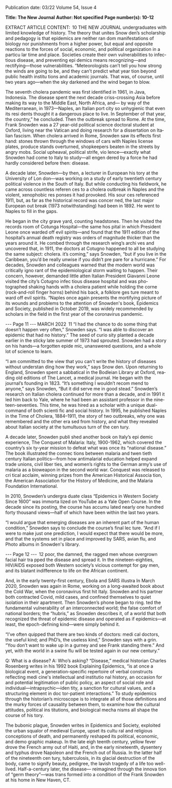 Publication date: 03/22
Volume 54, Issue 4

**Title: The New Journal**
**Author: Not specified**
**Page number(s): 10-12**

EXTRACT ARTICLE CONTENT:
 10
THE  NEW  JOURNAL
undergraduates 
with 
limited 
knowledge of history.
The theory that unites Snow­
den’s scholarship and pedagogy 
is that epidemics are neither ran­
dom manifestations of biology nor 
punishments from a higher power, 
but equal and opposite reactions to 
the forces of social, economic, and 
political organization in a particu­
lar time and place. Societies create 
their own vulnerabilities to infec­
tious disease, and preventing epi­
demics means recognizing—and 
rectifying—those 
vulnerabilities. 
“Meteorologists can’t tell you how 
strong the winds are going to be, 
and they can’t predict what year 
tion beyond public health institu­
tions and academic journals. That 
was, of course, until two years 
ago—when the sky darkened and 
the wind began to blow.

The seventh cholera pandemic 
was first identified in 1961, in 
Java, Indonesia. The disease spent 
the next decade criss-crossing 
Asia before making its way to the 
Middle East, North Africa, and—
by way of the Mediterranean, in 
1973—Naples, an Italian port city 
so unhygienic that even its resi­
dents thought it a dangerous place 
to live. In September of that year, 
the country,” he concluded. Then 
the outbreak spread to Rome. 
At the time, Frank Snowden 
was a 27 year-old political science 
doctoral student at Oxford, living 
near the Vatican and doing 
research for a dissertation on Ita­
lian fascism. When cholera arrived 
in Rome, Snowden saw its effects 
first hand: stones thrown through 
the windows of cars with Naples 
license plates, produce stands 
overturned, shopkeepers beaten in 
the streets by angry mobs. Social 
upheaval, political strife, vio­
lence—exactly what Snowden had 
come to Italy to study—all engen­
dered by a force he had hardly 
considered before then: disease.

A decade later, Snowden—by 
then, a lecturer in European his­
tory at the University of Lon­
don—was working on a study of 
early twentieth century political 
violence in the South of Italy. But 
while conducting his fieldwork, 
he came across countless referen­
ces to a cholera outbreak in Naples 
and the violent, xenophobic res­
ponses it had provoked. His sour­
ces referenced 1911, but, as far as 
the historical record was concer­
ned, the last major European out­
break (1973 notwithstanding) had 
been in 1892. He went to Naples 
to fill in the gaps.

He began in the city grave­
yard, counting headstones. Then 
he visited the records room of 
Cotunga Hospital—the same hos­
pital in which President Leone 
once warded off evil spirits—and 
found that the 1911 edition of the 
hospital’s annual death registry was 
orders of magnitude thicker than 
the years around it. He combed 
through the research wing’s archi­
ves and uncovered that, in 1911, 
the doctors at Cotugno happened 
to all be studying the same subject: 
cholera. 
it’s coming,” says Snowden, “but 
if you live in the Caribbean, you’d 
be really unwise if you didn’t pre­
pare for a hurricane.”
For decades, Snowden and 
colleagues 
warned 
that 
the 
modern world was critically igno­
rant of the epidemiological storm 
waiting to happen. Their concern, 
however, demanded little atten­
Italian President Giavanni Leone 
visited the city’s Cotugno infec­
tious disease hospital and was pho­
tographed shaking hands with a 
cholera patient while holding the 
corne (rock-and-roll finger horns) 
behind his back, a folklore ges­
ture meant to ward off evil spirits. 
“Naples once again presents the 
mortifying picture of its wounds 
and problems to the attention of 
Snowden's book, Epidemics and Society, published in October 2019, was widely 
recommended by scholars in the field in the first year of the coronavirus pandemic.


--- Page 11 ---
MARCH 2022
 11
“I had the chance to do some­
thing that doesn’t happen very 
often,” Snowden says. “I was able 
to discover an epidemic that had 
no history.” The seed of curio­
sity planted a decade earlier in the 
sticky late summer of 1973 had 
sprouted. Snowden had a story 
on his hands—a forgotten epide­
mic, unanswered questions, and a 
whole lot of science to learn.

“I am committed to the view 
that you can't write the history 
of diseases without understan­
ding how they work,” says Snow­
den. Upon returning to England, 
Snowden spent a sabbatical in the 
Bodleian Library at Oxford, rea­
ding old editions of The Lancet, 
a medical journal. He began with 
the journal’s founding in 1823. 
“It’s something I wouldn’t recom­
mend to anyone,” says Snowden, 
“But it did serve me in good stead.” 
Snowden’s research on Italian 
cholera continued for more than 
a decade, and in 1991 it led him 
back to Yale, where he had been 
an assistant professor in the nine­
teen-seventies. This time, he was 
hired as a scholar with a unique 
dual-command of both scienti­
fic and social history. In 1995, 
he published Naples in the Time 
of Cholera, 1884–1911, the story 
of two outbreaks, why one was 
remembered and the other era­
sed from history, and what they 
revealed about Italian society at 
the tumultuous turn of the cen­
tury.

A decade later, Snowden publi­
shed another book on Italy’s epi­
demic experience, The Conquest 
of 
Malaria: 
Italy, 
1900-1962, 
which covered the country’s six­
ty-year mission to defeat what 
was once its “national disease.” 
The book illustrated the connec­
tions between malaria and twen­
tieth century Italian politics—from 
how antimalarial education helped 
expand trade unions, civil liber­
ties, and women’s rights to the 
German army’s use of malaria as 
a bioweapon in the second world 
war. Conquest was released to cri­
tical acclaim, winning prizes from 
the American Historical Associa­
tion, the American Association for 
the History of Medicine, and the 
Malaria Foundation International.

In 2010, Snowden’s undergra­
duate class “Epidemics in Western 
Society Since 1600” was immorta­
lized on YouTube as a Yale Open 
Course. In the decade since its 
posting, the course has accumu­
lated nearly one hundred forty 
thousand views—half of which 
have been within the last two 
years.

“I would argue that emerging 
diseases are an inherent part of the 
human condition,” Snowden says 
to conclude the course’s final lec­
ture. “And if I were to make just 
one prediction, I would expect 
that there would be more, and 
that the systems set in place and 
improved by SARS, avian flu, and 
Photo albums in Snowden's library.


--- Page 12 ---
 12
poor, the damned, the ragged men 
whose overgrown facial hair tra­
pped the disease and spread it. In 
the nineteen-eighties, HIV/AIDS 
exposed both Western society’s 
vicious contempt for gay men, 
and its blatant indifference to life 
on the African continent.

And, in the early twenty-first 
century, Ebola and SARS illustra­
In March 2020, Snowden  was 
again in Rome, working on a 
long-awaited book about the Cold 
War, when the coronavirus first 
hit Italy. Snowden and his partner 
both contracted Covid, mild cases, 
and confined themselves to quiet 
isolation in their apartment. 
Then Snowden’s phone began 
to ring. 
ted the fundamental vulnerability 
of an interconnected world; the 
false comfort of national borders; 
the “hubris,” as Snowden describes 
it, of a world that both recognized 
the threat of epidemic disease and 
operated as if epidemics—at least, 
the epoch-defining kind—were 
simply behind it.

“I’ve often quipped that there 
are two kinds of doctors: medi­
cal doctors, the useful kind; and 
PhD’s, the useless kind,” Snowden 
says with a grin. “You don’t want 
to wake up in a gurney and see 
Frank standing there.” 
And yet, with the world in a 
swine flu will be tested again in 
our new century.”

Q: What is a disease? A: Who’s 
asking?
“Disease,” 
medical 
historian 
Charles Rosenberg writes in his 
1992 book Explaining Epidemics, 
“is at once a biological event, a 
generation-specific repertoire of 
verbal constructs reflecting medi­
cine's intellectual and institutio­
nal history, an occasion for and 
potential legitimation of public 
policy, an aspect of social role and 
individual—intrapsychic—iden­
tity, a sanction for cultural values, 
and a structuring element in doc­
tor-patient interactions.” 
To study epidemics through 
the historian’s microscope is to 
integrate all of those definitions 
and the murky forces of causality 
between them, to examine how 
the cultural attitudes, political ins­
titutions, and biological mecha­
nisms all shape the course of his­
tory.

The bubonic plague, Snowden 
writes in Epidemics and Society, 
exploited the urban squalor of 
medieval Europe, upset its cultu­
ral and religious conceptions of 
death, and permanently reshaped 
its political, economic, and demo­
graphic makeup. In the late eigh­
teenth century, yellow fever drove 
the French army out of Haiti, and, 
in the early nineteenth, dysentery 
and typhus drove Napoleon and 
the French out of Russia. In the 
latter half of the nineteenth cen­
tury, tuberculosis, in its glacial 
destruction of the body, came to 
signify beauty, pedigree, the lavish 
tragedy of a life too well-lived. 
Half-a-century later, the disease—
reimagined through the innova­
tion of “germ theory”—was trans­
formed into a condition of the 
Frank Snowden at his home in New Haven, CT.